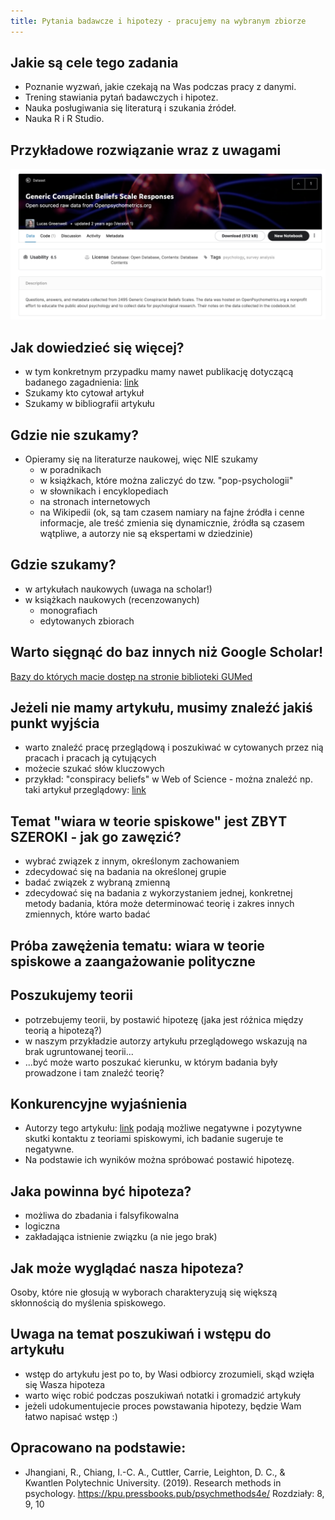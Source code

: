 ```yaml
---
title: Pytania badawcze i hipotezy - pracujemy na wybranym zbiorze
---
```


## Jakie są cele tego zadania

- Poznanie wyzwań, jakie czekają na Was podczas pracy z danymi.
- Trening stawiania pytań badawczych i hipotez.
- Nauka posługiwania się literaturą i szukania źródeł.
- Nauka R i R Studio.

## Przykładowe rozwiązanie wraz z uwagami

![wybrany zbiór](img/zbior.jpg)

## Jak dowiedzieć się więcej?

- w tym konkretnym przypadku mamy nawet publikację dotyczącą badanego zagadnienia: [link](https://www.frontiersin.org/articles/10.3389/fpsyg.2013.00279/full#TA1)
- Szukamy kto cytował artykuł
- Szukamy w bibliografii artykułu

## Gdzie nie szukamy?

- Opieramy się na literaturze naukowej, więc NIE szukamy
  + w poradnikach
  + w książkach, które można zaliczyć do tzw. "pop-psychologii"
  + w słownikach i encyklopediach
  + na stronach internetowych
  + na Wikipedii (ok, są tam czasem namiary na fajne źródła i cenne informacje, ale treść zmienia się dynamicznie, źródła są czasem wątpliwe, a autorzy nie są ekspertami w dziedzinie)
  
## Gdzie szukamy?

- w artykułach naukowych (uwaga na scholar!)
- w książkach naukowych (recenzowanych)
  + monografiach
  + edytowanych zbiorach

## Warto sięgnąć do baz innych niż Google Scholar!

[Bazy do których macie dostęp na stronie biblioteki GUMed](https://biblioteka.gumed.edu.pl/?strona=474)

## Jeżeli nie mamy artykułu, musimy znaleźć jakiś punkt wyjścia

- warto znaleźć pracę przeglądową i poszukiwać w cytowanych przez nią pracach i pracach ją cytujących
- możecie szukać słów kluczowych
- przykład: "conspiracy beliefs" w Web of Science - można znaleźć np. taki artykuł przeglądowy: [link](https://www.frontiersin.org/articles/10.3389/fpsyg.2019.00205/full) 

## Temat "wiara w teorie spiskowe" jest ZBYT SZEROKI - jak go zawęzić?

- wybrać związek z innym, określonym zachowaniem
- zdecydować się na badania na określonej grupie
- badać związek z wybraną zmienną 
- zdecydować się na badania z wykorzystaniem jednej, konkretnej metody badania, która może determinować teorię i zakres innych zmiennych, które warto badać

## Próba zawężenia tematu: wiara w teorie spiskowe a zaangażowanie polityczne

## Poszukujemy teorii

- potrzebujemy teorii, by postawić hipotezę (jaka jest różnica między teorią a hipotezą?)
- w naszym przykładzie autorzy artykułu przeglądowego wskazują na brak ugruntowanej teorii...
- ...być może warto poszukać kierunku, w którym badania były prowadzone i tam znaleźć teorię?

## Konkurencyjne wyjaśnienia

- Autorzy tego artykułu: [link](https://bpspsychub.onlinelibrary.wiley.com/doi/full/10.1111/bjop.12018) podają możliwe negatywne i pozytywne skutki kontaktu z teoriami spiskowymi, ich badanie sugeruje te negatywne.
- Na podstawie ich wyników można spróbować postawić hipotezę.

## Jaka powinna być hipoteza?

- możliwa do zbadania i falsyfikowalna
- logiczna
- zakładająca istnienie związku (a nie jego brak)

## Jak może wyglądać nasza hipoteza?

Osoby, które nie głosują w wyborach charakteryzują się większą skłonnością do myślenia spiskowego.

## Uwaga na temat poszukiwań i wstępu do artykułu

- wstęp do artykułu jest po to, by Wasi odbiorcy zrozumieli, skąd wzięła się Wasza hipoteza
- warto więc robić podczas poszukiwań notatki i gromadzić artykuły
- jeżeli udokumentujecie proces powstawania hipotezy, będzie Wam łatwo napisać wstęp :)

## Opracowano na podstawie:

- Jhangiani, R., Chiang, I.-C. A., Cuttler, Carrie, Leighton, D. C., & Kwantlen Polytechnic University. (2019). Research methods in psychology. https://kpu.pressbooks.pub/psychmethods4e/ Rozdziały: 8, 9, 10


